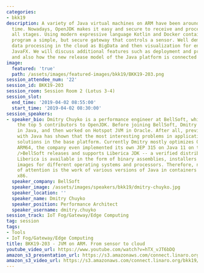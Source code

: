 ```yaml
---
categories:
- bkk19
description: A variety of Java virtual machines on ARM have been around for a long
  time. Nowadays, OpenJDK makes it easy and secure to receive and process data at
  all stages. Using modern expressive language Kotlin and Docker containers, we will
  program a simple, but secure gateway that controls a sensor. Well demonstrate further
  data processing in the cloud as BigData and then visualization for end user using
  JavaFX. We will discuss additional features such as deployment and provisioning
  and also how the new release model of the Java platform is connected to security.
image:
  featured: 'true'
  path: /assets/images/featured-images/bkk19/BKK19-203.png
session_attendee_num: '22'
session_id: BKK19-203
session_room: Session Room 2 (Lotus 3-4)
session_slot:
  end_time: '2019-04-02 08:55:00'
  start_time: '2019-04-02 08:30:00'
session_speakers:
- speaker_bio: Dmitry Chuyko is a performance engineer at BellSoft, which is among
    the top 5 contributors to OpenJDK. Before joining BellSoft, Dmitry programmed
    in Java, and then worked on Hotspot JVM in Oracle. After all, previous experience
    with Java has shown that the most interesting problems in applications get their
    solutions in the base platform. Currently Dmitry mostly optimizes OpenJDK for
    ARM64, the company even implemented its own JEP 315 on Java 11 on this topic.<br
    />BellSoft releases and supports Liberica JDK -- a verified distribution of OpenJDK.
    Liberica is available in the form of binary assemblies, installers and container
    images for different operating systems and processors. Therefore, now the focus
    of attention is the work of various versions of Java in containers on ARM and
    x86.
  speaker_company: BellSoft
  speaker_image: /assets/images/speakers/bkk19/dmitry-chuyko.jpg
  speaker_location: ''
  speaker_name: Dmitry Chuyko
  speaker_position: Performance Architect
  speaker_username: dmitry.chuyko
session_track: IoT Fog/Gateway/Edge Computing
tag: session
tags:
- Tools
- IoT Fog/Gateway/Edge Computing
title: BKK19-203 - JVM on ARM. From sensor to cloud
youtube_video_url: https://www.youtube.com/watch?v=hTX_vJT6bDQ
amazon_s3_presentation_url: https://s3.amazonaws.com/connect.linaro.org/bkk19/presentations/bkk19-203.pdf
amazon_s3_video_url: https://s3.amazonaws.com/connect.linaro.org/bkk19/videos/bkk19-203.mp4
---
```

